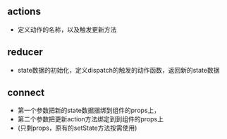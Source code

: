 ## actions
- 定义动作的名称，以及触发更新方法

## reducer
- state数据的初始化，定义dispatch的触发的动作函数，返回新的state数据

## connect
- 第一个参数把新的state数据捆绑到组件的props上，
- 第二个参数把更新action方法绑定到到组件的props上
- (只剩props，原有的setState方法按需使用)